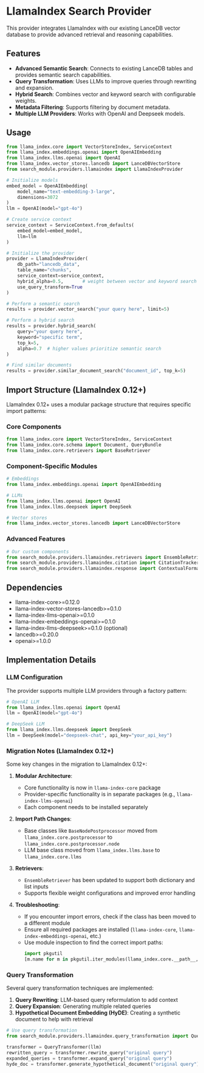 # LlamaIndex Search Provider

This provider integrates LlamaIndex with our existing LanceDB vector database to provide advanced retrieval and reasoning capabilities.

## Features

- **Advanced Semantic Search**: Connects to existing LanceDB tables and provides semantic search capabilities.
- **Query Transformation**: Uses LLMs to improve queries through rewriting and expansion.
- **Hybrid Search**: Combines vector and keyword search with configurable weights.
- **Metadata Filtering**: Supports filtering by document metadata.
- **Multiple LLM Providers**: Works with OpenAI and Deepseek models.

## Usage

```python
from llama_index.core import VectorStoreIndex, ServiceContext
from llama_index.embeddings.openai import OpenAIEmbedding
from llama_index.llms.openai import OpenAI
from llama_index.vector_stores.lancedb import LanceDBVectorStore
from search_module.providers.llamaindex import LlamaIndexProvider

# Initialize models
embed_model = OpenAIEmbedding(
    model_name="text-embedding-3-large",
    dimensions=3072
)
llm = OpenAI(model="gpt-4o")

# Create service context
service_context = ServiceContext.from_defaults(
    embed_model=embed_model,
    llm=llm
)

# Initialize the provider
provider = LlamaIndexProvider(
    db_path="lancedb_data",
    table_name="chunks",
    service_context=service_context,
    hybrid_alpha=0.5,       # weight between vector and keyword search
    use_query_transform=True
)

# Perform a semantic search
results = provider.vector_search("your query here", limit=5)

# Perform a hybrid search
results = provider.hybrid_search(
    query="your query here", 
    keyword="specific term",
    top_k=5,
    alpha=0.7  # higher values prioritize semantic search
)

# Find similar documents
results = provider.similar_document_search("document_id", top_k=5)
```

## Import Structure (LlamaIndex 0.12+)

LlamaIndex 0.12+ uses a modular package structure that requires specific import patterns:

### Core Components
```python
from llama_index.core import VectorStoreIndex, ServiceContext
from llama_index.core.schema import Document, QueryBundle
from llama_index.core.retrievers import BaseRetriever
```

### Component-Specific Modules
```python
# Embeddings
from llama_index.embeddings.openai import OpenAIEmbedding

# LLMs
from llama_index.llms.openai import OpenAI  
from llama_index.llms.deepseek import DeepSeek

# Vector stores
from llama_index.vector_stores.lancedb import LanceDBVectorStore
```

### Advanced Features
```python
# Our custom components
from search_module.providers.llamaindex.retrievers import EnsembleRetriever
from search_module.providers.llamaindex.citation import CitationTracker
from search_module.providers.llamaindex.response import ContextualFormatter
```

## Dependencies

- llama-index-core>=0.12.0
- llama-index-vector-stores-lancedb>=0.1.0
- llama-index-llms-openai>=0.1.0
- llama-index-embeddings-openai>=0.1.0
- llama-index-llms-deepseek>=0.1.0 (optional)
- lancedb>=0.20.0
- openai>=1.0.0

## Implementation Details

### LLM Configuration

The provider supports multiple LLM providers through a factory pattern:

```python
# OpenAI LLM
from llama_index.llms.openai import OpenAI
llm = OpenAI(model="gpt-4o")

# DeepSeek LLM
from llama_index.llms.deepseek import DeepSeek
llm = DeepSeek(model="deepseek-chat", api_key="your_api_key")
```

### Migration Notes (LlamaIndex 0.12+)

Some key changes in the migration to LlamaIndex 0.12+:

1. **Modular Architecture**: 
   - Core functionality is now in `llama-index-core` package
   - Provider-specific functionality is in separate packages (e.g., `llama-index-llms-openai`)
   - Each component needs to be installed separately

2. **Import Path Changes**:
   - Base classes like `BaseNodePostprocessor` moved from `llama_index.core.postprocessor` to `llama_index.core.postprocessor.node`
   - LLM base class moved from `llama_index.llms.base` to `llama_index.core.llms`

3. **Retrievers**:
   - `EnsembleRetriever` has been updated to support both dictionary and list inputs
   - Supports flexible weight configurations and improved error handling

4. **Troubleshooting**:
   - If you encounter import errors, check if the class has been moved to a different module
   - Ensure all required packages are installed (`llama-index-core`, `llama-index-embeddings-openai`, etc.)
   - Use module inspection to find the correct import paths:
     ```python
     import pkgutil
     [m.name for m in pkgutil.iter_modules(llama_index.core.__path__, llama_index.core.__name__ + '.')]
     ```

### Query Transformation

Several query transformation techniques are implemented:

1. **Query Rewriting**: LLM-based query reformulation to add context
2. **Query Expansion**: Generating multiple related queries
3. **Hypothetical Document Embedding (HyDE)**: Creating a synthetic document to help with retrieval

```python
# Use query transformation
from search_module.providers.llamaindex.query_transformation import QueryTransformer

transformer = QueryTransformer(llm)
rewritten_query = transformer.rewrite_query("original query")
expanded_queries = transformer.expand_query("original query")
hyde_doc = transformer.generate_hypothetical_document("original query")

